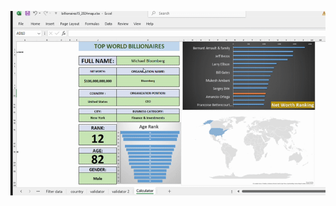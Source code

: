 ![Billionaires Map](https://raw.githubusercontent.com/Abiodun360of/EXCEL-REPO/main/2024%20Billionaires%20dashboard/billionaires15_2024map.xlsx-Excel2025-03-1806-48-03-ezgif.com-crop.gif)
